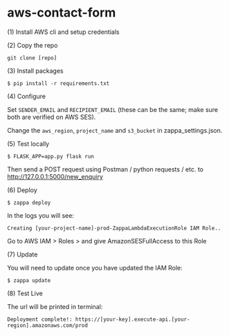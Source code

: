 # aws-contact-form


(1) Install AWS cli and setup credentials

(2) Copy the repo

`git clone [repo]`

(3) Install packages

`$ pip install -r requirements.txt`

(4) Configure

Set `SENDER_EMAIL` and `RECIPIENT_EMAIL` (these can be the same; make sure both are verified on AWS SES).

Change the `aws_region`, `project_name` and `s3_bucket` in zappa_settings.json.

(5) Test locally

`$ FLASK_APP=app.py flask run`

Then send a POST request using Postman / python requests / etc. to http://127.0.0.1:5000/new_enquiry

(6) Deploy

`$ zappa deploy`

In the logs you will see:

`Creating [your-project-name]-prod-ZappaLambdaExecutionRole IAM Role..`

Go to AWS IAM > Roles > and give AmazonSESFullAccess to this Role

(7) Update

You will need to update once you have updated the IAM Role:

`$ zappa update`

(8) Test Live

The url will be printed in terminal: 

`Deployment complete!: https://[your-key].execute-api.[your-region].amazonaws.com/prod`
